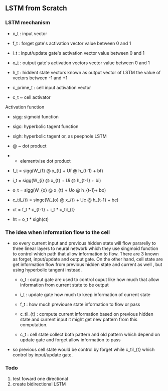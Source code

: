 ## LSTM from Scratch

### LSTM mechanism
* x_t : input vector  
* f_t : forget gate's activation vector value between 0 and 1
* i_t : input/update gate's activation  vector value between 0 and 1
* o_t : output gate's activation vectors vector value between 0 and 1

* h_t : hiddent state vectors known as output vector of LSTM the value of vectors between -1 and +1 

* c_prime_t : cell input activation vector 
* c_t ~ cell activator


Activation function 

* sigg: sigmoid function
* sigc: hyperbolic tagent function
* sigh: hyperbolic tagent or, as peephole LSTM 

* @  ~ dot product
* * elementvise dot product 


* f_t = sigg(W_{f} @ x_{t} + Uf @ h_{t-1} + bf)
* i_t = sigg(W_{i} @ x_{t} + Ui @ h_{t-1} + bi)
* o_t = sigg(W_{o} @ x_{t} + Uo @ h_{t-1}+ bo)

* c_til_{t} = singc(W_{o} @ x_{t} + Uc @ h_{t-1} + bc)

* ct = f_t * c_{t-1} + i_t * c_til_{t}
* ht = o_t * sigh(ct)  


### The idea  when information flow to the cell

* so every current input and previous hidden state will flow pararelly to three linear layers to neural network which they use singmoid function to control which path that allow information to flow. There are 3 known as forget, input/update and output gate. On the other hand, cell state are get information flow from previous hidden state and current as well , but  using hyperbolic tangent instead.
  
  * o_t : output gate  are used to control ouput like how much that allow  information from current state to be output
  * i_t : update gate how much to keep information of current state
  * f_t : how much previouse state information to flow or pass
  * c_til_{t} : compute current information based on previous hidden state and current input it might get new pattern from this computation.
  
  * c_t : cell state collect both pattern and old pattern which depend on update gate and forget allow information to pass  

* so previous cell state would be control by forget while c_til_{t} which control by input/update gate.    



### Todo 

   1. test foward one directional
   2. create bidirectional LSTM
